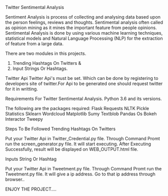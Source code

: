 Twitter Sentimental Analysis

Sentiment Analysis is process of collecting and analysing data based upon the person feelings, reviews and thoughts. Sentimental analysis often called as opinion mining as it mines the important feature from people opinions. Sentimental Analysis is done by using various machine learning techniques, statistical models and Natural Language Processing (NLP) for the extraction of feature from a large data.

There are two modules in this projects.
1) Trending Hashtags On Twitters &
2) Input Strings Or Hashtags.

Twitter Api
Twitter Api's must be set. Which can be done by registering to developers site of twitter.For Api to be generated one should request twitter for it in writting.


Requirements For Twitter Sentimental Analysis.
Python 3.6 and its versions.

The following are the packages required:
Flask
Requests
NLTK
Pickle
Statistics
Sklearn
Wordcloud
Matplotlib
Sumy
Textblob
Pandas
Os
Bokeh Interactor
Tweepy

Steps To Be Followed
Trending Hashtags On Twitters  

Put your Twitter Api in Twitter_Credential.py file.
Through Command Promt run the screen_generator.py file.
It will start executing.
After Executing Successfully, result will be displayed on WEB_OUTPUT.html file.


Inputs String Or Hashtag

Put your Twitter Api in Tweetment.py file.
Through Command Promt run the Tweetment.py file.
It will give a ip address.
Go to that ip address through browser..


ENJOY THE PROJECT....
